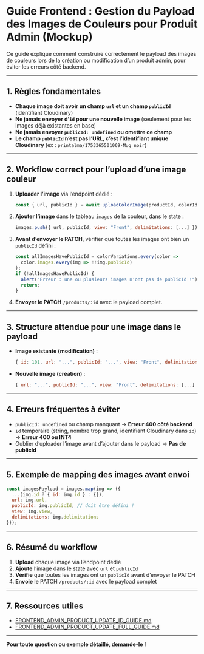 # Guide Frontend : Gestion du Payload des Images de Couleurs pour Produit Admin (Mockup)

Ce guide explique comment construire correctement le payload des images de couleurs lors de la création ou modification d’un produit admin, pour éviter les erreurs côté backend.

---

## 1. Règles fondamentales
- **Chaque image doit avoir un champ `url` et un champ `publicId`** (identifiant Cloudinary)
- **Ne jamais envoyer d’`id` pour une nouvelle image** (seulement pour les images déjà existantes en base)
- **Ne jamais envoyer `publicId: undefined` ou omettre ce champ**
- **Le champ `publicId` n’est pas l’URL, c’est l’identifiant unique Cloudinary** (ex : `printalma/1753365501069-Mug_noir`)

---

## 2. Workflow correct pour l’upload d’une image couleur

1. **Uploader l’image** via l’endpoint dédié :
   ```js
   const { url, publicId } = await uploadColorImage(productId, colorId, file);
   ```
2. **Ajouter l’image** dans le tableau `images` de la couleur, dans le state :
   ```js
   images.push({ url, publicId, view: "Front", delimitations: [...] });
   ```
3. **Avant d’envoyer le PATCH**, vérifier que toutes les images ont bien un `publicId` défini :
   ```js
   const allImagesHavePublicId = colorVariations.every(color =>
     color.images.every(img => !!img.publicId)
   );
   if (!allImagesHavePublicId) {
     alert("Erreur : une ou plusieurs images n'ont pas de publicId !");
     return;
   }
   ```
4. **Envoyer le PATCH** `/products/:id` avec le payload complet.

---

## 3. Structure attendue pour une image dans le payload

- **Image existante (modification)** :
  ```js
  { id: 101, url: "...", publicId: "...", view: "Front", delimitations: [...] }
  ```
- **Nouvelle image (création)** :
  ```js
  { url: "...", publicId: "...", view: "Front", delimitations: [...] }
  ```

---

## 4. Erreurs fréquentes à éviter
- `publicId: undefined` ou champ manquant → **Erreur 400 côté backend**
- `id` temporaire (string, nombre trop grand, identifiant Cloudinary dans `id`) → **Erreur 400 ou INT4**
- Oublier d’uploader l’image avant d’ajouter dans le payload → **Pas de publicId**

---

## 5. Exemple de mapping des images avant envoi

```js
const imagesPayload = images.map(img => ({
  ...(img.id ? { id: img.id } : {}),
  url: img.url,
  publicId: img.publicId, // doit être défini !
  view: img.view,
  delimitations: img.delimitations
}));
```

---

## 6. Résumé du workflow
1. **Upload** chaque image via l’endpoint dédié
2. **Ajoute** l’image dans le state avec `url` et `publicId`
3. **Vérifie** que toutes les images ont un `publicId` avant d’envoyer le PATCH
4. **Envoie** le PATCH `/products/:id` avec le payload complet

---

## 7. Ressources utiles
- [FRONTEND_ADMIN_PRODUCT_UPDATE_ID_GUIDE.md](FRONTEND_ADMIN_PRODUCT_UPDATE_ID_GUIDE.md)
- [FRONTEND_ADMIN_PRODUCT_UPDATE_FULL_GUIDE.md](FRONTEND_ADMIN_PRODUCT_UPDATE_FULL_GUIDE.md)

---

**Pour toute question ou exemple détaillé, demande-le !** 
 